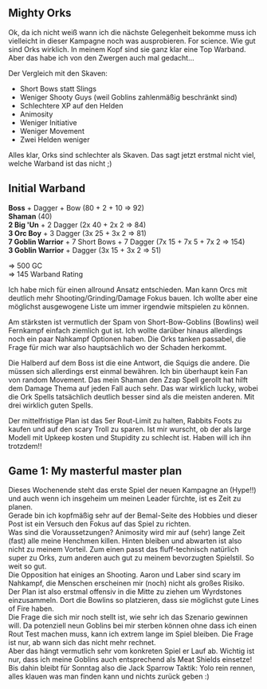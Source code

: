 ## Mighty Orks
Ok, da ich nicht weiß wann ich die nächste Gelegenheit bekomme muss ich vielleicht in dieser Kampagne noch was ausprobieren. For science. Wie gut sind Orks wirklich.
In meinem Kopf sind sie ganz klar eine Top Warband. Aber das habe ich von den Zwergen auch mal gedacht...

Der Vergleich mit den Skaven:
 - Short Bows statt Slings 
 - Weniger Shooty Guys (weil Goblins zahlenmäßig beschränkt sind)
 - Schlechtere XP auf den Helden
 - Animosity
 - Weniger Initiative
 - Weniger Movement
 - Zwei Helden weniger

Alles klar, Orks sind schlechter als Skaven. Das sagt jetzt erstmal nicht viel, welche Warband ist das nicht ;)

## Initial Warband

**Boss** + Dagger + Bow (80 + 2 + 10 => 92)  
**Shaman** (40)  
**2 Big 'Un** + 2 Dagger (2x 40 + 2x 2 => 84)  
**3 Orc Boy** + 3 Dagger (3x 25 + 3x 2 => 81)  
**7 Goblin Warrior** + 7 Short Bows + 7 Dagger (7x 15 + 7x 5 + 7x 2 => 154)  
**3 Goblin Warrior** + Dagger (3x 15 + 3x 2 => 51)    

=> 500 GC  
=> 145 Warband Rating

Ich habe mich für einen allround Ansatz entschieden. Man kann Orcs mit deutlich mehr Shooting/Grinding/Damage Fokus bauen. 
Ich wollte aber eine möglichst ausgewogene Liste um immer irgendwie mitspielen zu können.

Am stärksten ist vermutlich der Spam von Short-Bow-Goblins (Bowlins) weil Fernkampf einfach ziemlich gut ist. 
Ich wollte darüber hinaus allerdings noch ein paar Nahkampf Optionen haben. Die Orks tanken passabel, die Frage für mich war also hauptsächlich wo der Schaden herkommt. 

Die Halberd auf dem Boss ist die eine Antwort, die Squigs die andere. Die müssen sich allerdings erst einmal bewähren. Ich bin überhaupt kein Fan von random Movement. 
Das mein Shaman den Zzap Spell gerollt hat hilft dem Damage Thema auf jeden Fall auch sehr. Das war wirklich lucky, wobei die Ork Spells tatsächlich deutlich besser sind als die meisten anderen. Mit drei wirklich guten Spells. 

Der mittelfristige Plan ist das 5er Rout-Limit zu halten, Rabbits Foots zu kaufen und auf den scary Troll zu sparen. Ist mir wurscht, ob der als large Modell mit Upkeep kosten und Stupidity zu schlecht ist. Haben will ich ihn trotzdem!! 

## Game 1: My masterful master plan
Dieses Wochenende steht das erste Spiel der neuen Kampagne an (Hype!!) und auch wenn ich insgeheim um meinen Leader fürchte, ist es Zeit zu planen.  
Gerade bin ich kopfmäßig sehr auf der Bemal-Seite des Hobbies und dieser Post ist ein Versuch den Fokus auf das Spiel zu richten.  
Was sind die Voraussetzungen? 
Animosity wird mir auf (sehr) lange Zeit (fast) alle meine Henchmen killen. Hinten bleiben und abwarten ist also nicht zu meinem Vorteil. Zum einen passt das fluff-technisch natürlich super zu Orks, zum anderen auch gut zu meinem bevorzugten Spielstil. So weit so gut.  
Die Opposition hat einiges an Shooting. Aaron und Laber sind scary im Nahkampf, die Menschen erscheinen mir (noch) nicht als großes Risiko.  
Der Plan ist also erstmal offensiv in die Mitte zu ziehen um Wyrdstones einzusammeln. Dort die Bowlins so platzieren, dass sie möglichst gute Lines of Fire haben.  
Die Frage die sich mir noch stellt ist, wie sehr ich das Szenario gewinnen will. Da potenziell neun Goblins bei mir sterben können ohne dass ich einen Rout Test machen muss, kann ich extrem lange im Spiel bleiben. Die Frage ist nur, ab wann sich das nicht mehr rechnet.   
Aber das hängt vermutlich sehr vom konkreten Spiel er Lauf ab. Wichtig ist nur, dass ich meine Goblins auch entsprechend als Meat Shields einsetze!  
Bis dahin bleibt für Sonntag also die Jack Sparrow Taktik: Yolo rein rennen, alles klauen was man finden kann und nichts zurück geben :) 
